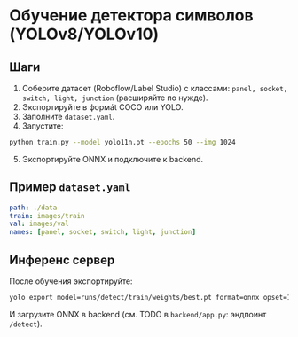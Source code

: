 # Обучение детектора символов (YOLOv8/YOLOv10)

## Шаги
1. Соберите датасет (Roboflow/Label Studio) с классами: `panel, socket, switch, light, junction` (расширяйте по нужде).
2. Экспортируйте в формát COCO или YOLO.
3. Заполните `dataset.yaml`.
4. Запустите:
```bash
python train.py --model yolo11n.pt --epochs 50 --img 1024
```
5. Экспортируйте ONNX и подключите к backend.

## Пример `dataset.yaml`
```yaml
path: ./data
train: images/train
val: images/val
names: [panel, socket, switch, light, junction]
```

## Инференс сервер
После обучения экспортируйте:
```bash
yolo export model=runs/detect/train/weights/best.pt format=onnx opset=12
```
И загрузите ONNX в backend (см. TODO в `backend/app.py`: эндпоинт `/detect`).
